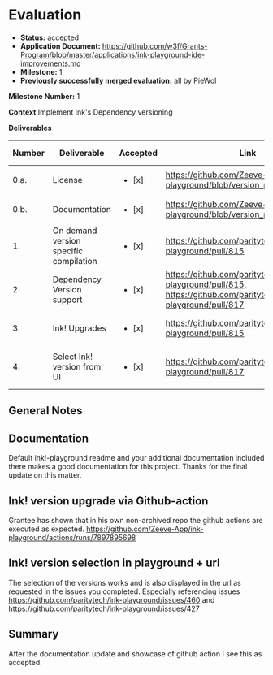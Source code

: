 # Evaluation


- **Status:** accepted
- **Application Document:** https://github.com/w3f/Grants-Program/blob/master/applications/ink-playground-ide-improvements.md
- **Milestone:** 1
- **Previously successfully merged evaluation:** all by PieWol

**Milestone Number:** 1

**Context**
Implement Ink's Dependency versioning

**Deliverables**

| Number | Deliverable | Accepted | Link |  Evaluation Notes |
| ------------- | ------------- | ------------- |------------- | ------------- |
| 0.a. | License | <ul><li>[x] </li></ul> | https://github.com/Zeeve-App/ink-playground/blob/version_play/LICENSE | Apache-2.0 |
| 0.b. | Documentation | <ul><li>[x] </li></ul> |https://github.com/Zeeve-App/ink-playground/blob/version_play/README.md |   |
| 1.  | On demand version specific compilation | <ul><li>[x] </li></ul> | https://github.com/paritytech/ink-playground/pull/815 |  |
| 2. | Dependency Version support | <ul><li>[x] </li></ul> |https://github.com/paritytech/ink-playground/pull/815, https://github.com/paritytech/ink-playground/pull/817 |  |
| 3. | Ink! Upgrades | <ul><li>[x] </li></ul> | https://github.com/paritytech/ink-playground/pull/815 | well done via github action |
| 4. | Select Ink! version from UI | <ul><li>[x] </li></ul> |https://github.com/paritytech/ink-playground/pull/817 | good and url versioning is included |

## General Notes

## Documentation
Default ink!-playground readme and your additional documentation included there makes a good documentation for this project. Thanks for the final update on this matter.

## Ink! version upgrade via Github-action
Grantee has shown that in his own non-archived repo the github actions are executed as expected.
https://github.com/Zeeve-App/ink-playground/actions/runs/7897895698

## Ink! version selection in playground + url
The selection of the versions works and is also displayed in the url as requested in the issues you completed.
Especially referencing issues https://github.com/paritytech/ink-playground/issues/460
and https://github.com/paritytech/ink-playground/issues/427

## Summary
After the documentation update and showcase of github action I see this as accepted.